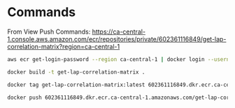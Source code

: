 # Commands

From View Push Commands:
<https://ca-central-1.console.aws.amazon.com/ecr/repositories/private/602361116849/get-lap-correlation-matrix?region=ca-central-1>

```bash
aws ecr get-login-password --region ca-central-1 | docker login --username AWS --password-stdin 602361116849.dkr.ecr.ca-central-1.amazonaws.com

docker build -t get-lap-correlation-matrix .

docker tag get-lap-correlation-matrix:latest 602361116849.dkr.ecr.ca-central-1.amazonaws.com/get-lap-correlation-matrix:latest

docker push 602361116849.dkr.ecr.ca-central-1.amazonaws.com/get-lap-correlation-matrix:latest
```
